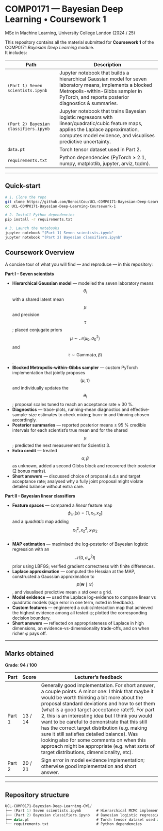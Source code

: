 # COMP0171 — Bayesian Deep Learning • Coursework 1  
MSc in Machine Learning, University College London (2024 / 25)

This repository contains all the material submitted for **Coursework 1** of the COMP0171 *Bayesian Deep Learning* module.  
It includes:

| Path                                           | Description                                                                                                                                                                                                                            |
| ---------------------------------------------- | -------------------------------------------------------------------------------------------------------------------------------------------------------------------------------------------------------------------------------------- |
| `(Part 1) Seven scientists.ipynb`              | Jupyter notebook that builds a hierarchical Gaussian model for seven laboratory means, implements a blocked Metropolis-within-Gibbs sampler in PyTorch, and reports posterior diagnostics & summaries.                                |
| `(Part 2) Bayesian classifiers.ipynb`          | Jupyter notebook that trains Bayesian logistic regressors with linear/quadratic/cubic feature maps, applies the Laplace approximation, computes model evidence, and visualises predictive uncertainty.                               |
| `data.pt`                                      | Torch tensor dataset used in Part 2.                                                                                                                                                                                                  |
| `requirements.txt`                             | Python dependencies (PyTorch ≥ 2.1, numpy, matplotlib, jupyter, arviz, tqdm).                                                                                                                                                          |

---

## Quick-start

```bash
# 1. Clone the repo
git clone https://github.com/BenoitCou/UCL-COMP0171-Bayesian-Deep-Learning-Coursework-1
cd UCL-COMP0171-Bayesian-Deep-Learning-Coursework-1

# 2. Install Python dependencies
pip install -r requirements.txt

# 3. Launch the notebooks
jupyter notebook "(Part 1) Seven scientists.ipynb"
jupyter notebook "(Part 2) Bayesian classifiers.ipynb"
```

## Coursework Overview  

A concise tour of what you will find — and reproduce — in this repository:

**Part I – Seven scientists**

- **Hierarchical Gaussian model** — modelled the seven laboratory means $$\theta_i$$ with a shared latent mean $$\mu$$ and precision $$\tau$$; placed conjugate priors $$ \mu \sim \mathcal N(\mu_0,\sigma_0^2)$$ and $$\tau \sim \text{Gamma}(\alpha,\beta)$$.  
- **Blocked Metropolis-within-Gibbs sampler** — custom PyTorch implementation that jointly proposes $$(\mu,\tau)$$ and individually updates the $$\theta_i$$; proposal scales tuned to reach an acceptance rate ≈ 30 %.  
- **Diagnostics** — trace-plots, running-mean diagnostics and effective‐sample-size estimates to check mixing; burn-in and thinning chosen accordingly.  
- **Posterior summaries** — reported posterior means ± 95 % credible intervals for each scientist’s true mean and for the shared $$\mu$$; predicted the next measurement for Scientist 3.  
- **Extra credit** — treated $$\alpha,\beta$$ as unknown, added a second Gibbs block and recovered their posterior (2 bonus marks).  
- **Short answers** — discussed choice of proposal s.d.s and target acceptance rate; analysed why a fully joint proposal might violate detailed balance without extra care.  

**Part II – Bayesian linear classifiers**

- **Feature spaces** — compared a *linear* feature map $$\phi_\text{lin}(x)=[1,x_1,x_2]$$ and a *quadratic* map adding $$x_1^2,x_2^2,x_1x_2$$.  
- **MAP estimation** — maximised the log-posterior of Bayesian logistic regression with an $$ \mathcal N(0,\sigma_w^2I)$$ prior using LBFGS; verified gradient correctness with finite differences.  
- **Laplace approximation** — computed the Hessian at the MAP, constructed a Gaussian approximation to $$p(\mathbf w\mid\mathcal D)$$, and visualised predictive mean ± std over a grid.  
- **Model evidence** — used the Laplace log-evidence to compare linear vs quadratic models (sign error in one term, noted in feedback).  
- **Custom features** — engineered a cubic/interaction map that achieved the highest evidence among all tested φ; plotted the corresponding decision boundary.  
- **Short answers** — reflected on appropriateness of Laplace in high dimensions, on evidence-vs-dimensionality trade-offs, and on when richer φ pays off.  

---

## Marks obtained  

**Grade**: **94 / 100**

| Part | Score | Lecturer’s feedback |
| ---- | ----- | ------------------------------ |
| Part 1 | 13 / 14 | Generally good implementation. For short answer, a couple points. A minor one: I think that maybe it would be worth thinking a bit more about the proposal standard deviations and how to set them (what is a good target acceptance rate?). For part 2, this is an interesting idea but I think you would want to be careful to demonstrate that this still has the correct target distribution (e.g. making sure it still satisfies detailed balance). Was looking also for some comments on when this approach might be appropriate (e.g. what sorts of target distributions, dimensionality, etc). |
| Part 2 | 20 / 21 | Sign error in model evidence implementation; otherwise good implementation and short answer. |

---

## Repository structure  

```kotlin
UCL-COMP0171-Bayesian-Deep-Learning-CW1/
├── (Part 1) Seven scientists.ipynb       # Hierarchical MCMC implementation & analysis
├── (Part 2) Bayesian classifiers.ipynb   # Bayesian logistic regression, Laplace, evidence
├── data.pt                               # Torch tensor dataset used in Part 2
└── requirements.txt                      # Python dependencies

